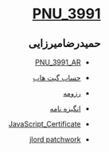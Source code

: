 <div dir="rtl"> 


# [PNU_3991](https://github.com/AliRazavi-edu/PNU_3991)         

## حمیدرضامیرزایی

- [PNU_3991_AR]()

- [حساب گیت هاب]()

- [رزومه]()

- [انگیزه نامه]()

- [JavaScript_Certificate](JavaScript_Certificate.jpg)

- [jlord patchwork]()
</div>
